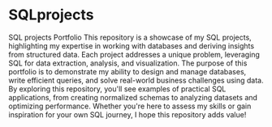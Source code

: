 # SQLprojects
SQL projects Portfolio
This repository is a showcase of my SQL projects, highlighting my expertise in working with databases and deriving insights from structured data. Each project addresses a unique problem, leveraging SQL for data extraction, analysis, and visualization. The purpose of this portfolio is to demonstrate my ability to design and manage databases, write efficient queries, and solve real-world business challenges using data. By exploring this repository, you'll see examples of practical SQL applications, from creating normalized schemas to analyzing datasets and optimizing performance. Whether you're here to assess my skills or gain inspiration for your own SQL journey, I hope this repository adds value!

